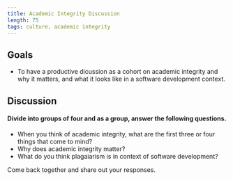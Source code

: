 ```yaml
---
title: Academic Integrity Discussion
length: 75
tags: culture, academic integrity
---
```


## Goals

* To have a productive dicussion as a cohort on academic integrity and why 
it matters, and what it looks like in a software development context.

## Discussion

#### Divide into groups of four and as a group, answer the following questions.

* When you think of academic integrity, what are the first three or four things that come to mind?
* Why does academic integrity matter?
* What do you think plagaiarism is in context of software development?


Come back together and share out your responses.

